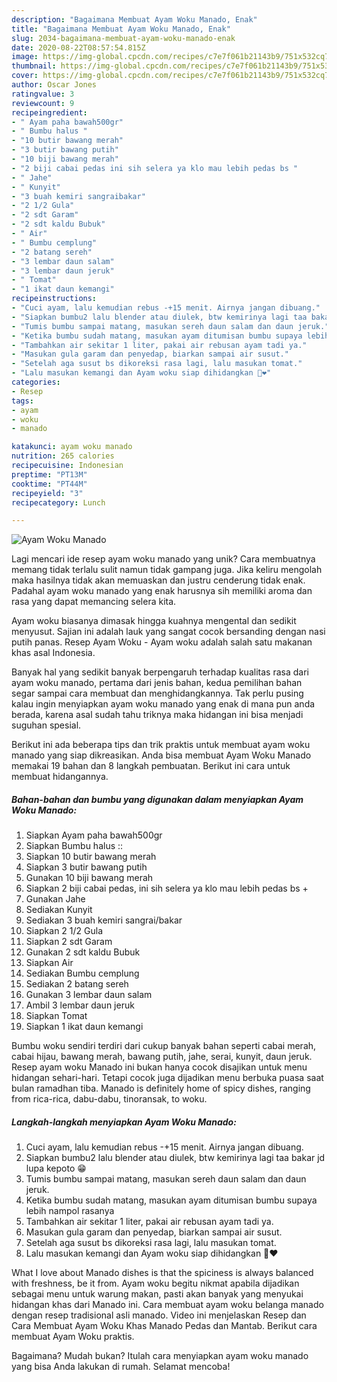 ```yaml
---
description: "Bagaimana Membuat Ayam Woku Manado, Enak"
title: "Bagaimana Membuat Ayam Woku Manado, Enak"
slug: 2034-bagaimana-membuat-ayam-woku-manado-enak
date: 2020-08-22T08:57:54.815Z
image: https://img-global.cpcdn.com/recipes/c7e7f061b21143b9/751x532cq70/ayam-woku-manado-foto-resep-utama.jpg
thumbnail: https://img-global.cpcdn.com/recipes/c7e7f061b21143b9/751x532cq70/ayam-woku-manado-foto-resep-utama.jpg
cover: https://img-global.cpcdn.com/recipes/c7e7f061b21143b9/751x532cq70/ayam-woku-manado-foto-resep-utama.jpg
author: Oscar Jones
ratingvalue: 3
reviewcount: 9
recipeingredient:
- " Ayam paha bawah500gr"
- " Bumbu halus "
- "10 butir bawang merah"
- "3 butir bawang putih"
- "10 biji bawang merah"
- "2 biji cabai pedas ini sih selera ya klo mau lebih pedas bs "
- " Jahe"
- " Kunyit"
- "3 buah kemiri sangraibakar"
- "2 1/2 Gula"
- "2 sdt Garam"
- "2 sdt kaldu Bubuk"
- " Air"
- " Bumbu cemplung"
- "2 batang sereh"
- "3 lembar daun salam"
- "3 lembar daun jeruk"
- " Tomat"
- "1 ikat daun kemangi"
recipeinstructions:
- "Cuci ayam, lalu kemudian rebus -+15 menit. Airnya jangan dibuang."
- "Siapkan bumbu2 lalu blender atau diulek, btw kemirinya lagi taa bakar jd lupa kepoto 😁"
- "Tumis bumbu sampai matang, masukan sereh daun salam dan daun jeruk."
- "Ketika bumbu sudah matang, masukan ayam ditumisan bumbu supaya lebih nampol rasanya"
- "Tambahkan air sekitar 1 liter, pakai air rebusan ayam tadi ya."
- "Masukan gula garam dan penyedap, biarkan sampai air susut."
- "Setelah aga susut bs dikoreksi rasa lagi, lalu masukan tomat."
- "Lalu masukan kemangi dan Ayam woku siap dihidangkan 🤤❤️"
categories:
- Resep
tags:
- ayam
- woku
- manado

katakunci: ayam woku manado 
nutrition: 265 calories
recipecuisine: Indonesian
preptime: "PT13M"
cooktime: "PT44M"
recipeyield: "3"
recipecategory: Lunch

---
```



![Ayam Woku Manado](https://img-global.cpcdn.com/recipes/c7e7f061b21143b9/751x532cq70/ayam-woku-manado-foto-resep-utama.jpg)

Lagi mencari ide resep ayam woku manado yang unik? Cara membuatnya memang tidak terlalu sulit namun tidak gampang juga. Jika keliru mengolah maka hasilnya tidak akan memuaskan dan justru cenderung tidak enak. Padahal ayam woku manado yang enak harusnya sih memiliki aroma dan rasa yang dapat memancing selera kita.

Ayam woku biasanya dimasak hingga kuahnya mengental dan sedikit menyusut. Sajian ini adalah lauk yang sangat cocok bersanding dengan nasi putih panas. Resep Ayam Woku - Ayam woku adalah salah satu makanan khas asal Indonesia.

Banyak hal yang sedikit banyak berpengaruh terhadap kualitas rasa dari ayam woku manado, pertama dari jenis bahan, kedua pemilihan bahan segar sampai cara membuat dan menghidangkannya. Tak perlu pusing kalau ingin menyiapkan ayam woku manado yang enak di mana pun anda berada, karena asal sudah tahu triknya maka hidangan ini bisa menjadi suguhan spesial.


Berikut ini ada beberapa tips dan trik praktis untuk membuat ayam woku manado yang siap dikreasikan. Anda bisa membuat Ayam Woku Manado memakai 19 bahan dan 8 langkah pembuatan. Berikut ini cara untuk membuat hidangannya.

<!--inarticleads1-->

##### Bahan-bahan dan bumbu yang digunakan dalam menyiapkan Ayam Woku Manado:

1. Siapkan  Ayam paha bawah500gr
1. Siapkan  Bumbu halus ::
1. Siapkan 10 butir bawang merah
1. Siapkan 3 butir bawang putih
1. Gunakan 10 biji bawang merah
1. Siapkan 2 biji cabai pedas, ini sih selera ya klo mau lebih pedas bs +
1. Gunakan  Jahe
1. Sediakan  Kunyit
1. Sediakan 3 buah kemiri sangrai/bakar
1. Siapkan 2 1/2 Gula
1. Siapkan 2 sdt Garam
1. Gunakan 2 sdt kaldu Bubuk
1. Siapkan  Air
1. Sediakan  Bumbu cemplung
1. Sediakan 2 batang sereh
1. Gunakan 3 lembar daun salam
1. Ambil 3 lembar daun jeruk
1. Siapkan  Tomat
1. Siapkan 1 ikat daun kemangi


Bumbu woku sendiri terdiri dari cukup banyak bahan seperti cabai merah, cabai hijau, bawang merah, bawang putih, jahe, serai, kunyit, daun jeruk. Resep ayam woku Manado ini bukan hanya cocok disajikan untuk menu hidangan sehari-hari. Tetapi cocok juga dijadikan menu berbuka puasa saat bulan ramadhan tiba. Manado is definitely home of spicy dishes, ranging from rica-rica, dabu-dabu, tinoransak, to woku. 

<!--inarticleads2-->

##### Langkah-langkah menyiapkan Ayam Woku Manado:

1. Cuci ayam, lalu kemudian rebus -+15 menit. Airnya jangan dibuang.
1. Siapkan bumbu2 lalu blender atau diulek, btw kemirinya lagi taa bakar jd lupa kepoto 😁
1. Tumis bumbu sampai matang, masukan sereh daun salam dan daun jeruk.
1. Ketika bumbu sudah matang, masukan ayam ditumisan bumbu supaya lebih nampol rasanya
1. Tambahkan air sekitar 1 liter, pakai air rebusan ayam tadi ya.
1. Masukan gula garam dan penyedap, biarkan sampai air susut.
1. Setelah aga susut bs dikoreksi rasa lagi, lalu masukan tomat.
1. Lalu masukan kemangi dan Ayam woku siap dihidangkan 🤤❤️


What I love about Manado dishes is that the spiciness is always balanced with freshness, be it from. Ayam woku begitu nikmat apabila dijadikan sebagai menu untuk warung makan, pasti akan banyak yang menyukai hidangan khas dari Manado ini. Cara membuat ayam woku belanga manado dengan resep tradisional asli manado. Video ini menjelaskan Resep dan Cara Membuat Ayam Woku Khas Manado Pedas dan Mantab. Berikut cara membuat Ayam Woku praktis. 

Bagaimana? Mudah bukan? Itulah cara menyiapkan ayam woku manado yang bisa Anda lakukan di rumah. Selamat mencoba!
